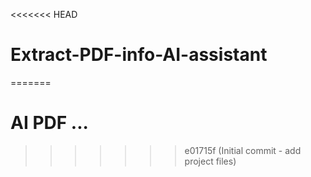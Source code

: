 <<<<<<< HEAD
# Extract-PDF-info-AI-assistant
=======
# AI PDF ...
>>>>>>> e01715f (Initial commit - add project files)
